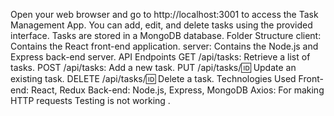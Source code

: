 Open your web browser and go to http://localhost:3001 to access the Task Management App.
You can add, edit, and delete tasks using the provided interface.
Tasks are stored in a MongoDB database.
Folder Structure
client: Contains the React front-end application.
server: Contains the Node.js and Express back-end server.
API Endpoints
GET /api/tasks: Retrieve a list of tasks.
POST /api/tasks: Add a new task.
PUT /api/tasks/:id: Update an existing task.
DELETE /api/tasks/:id: Delete a task.
Technologies Used
Front-end: React, Redux
Back-end: Node.js, Express, MongoDB
Axios: For making HTTP requests
Testing is not working .